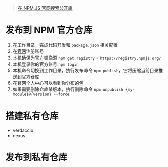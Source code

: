 
> [在 NPM.JS 官网搜索公开库](https://www.npmjs.com/)

# 发布到 NPM 官方仓库
1. 在工作目录，完成代码开发和 `package.json` 相关配置
1. 在[官网](https://www.npmjs.com/)注册账号
2. 本机确保为官方镜像源 `npm get registry` = `https://registry.npmjs.org/`
3. 本机登录你的官方账号 `npm login`
4. 本机命令切换到工作目录，执行发布命令 `npm publish`，它将压缩当前目录推送到官方仓库
5. 在官网个人中心可以看到你分布的包
6. 如果需要删除仓库某版本，执行删除命令 `npm unpublish {my-module}@{version} --force`

# 搭建私有仓库

- verdaccio
- nexus

# 发布到私有仓库


